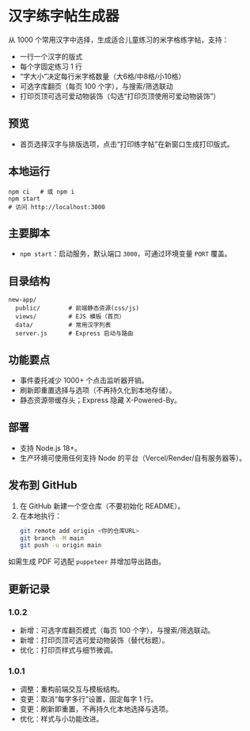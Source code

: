# 汉字练字帖生成器

从 1000 个常用汉字中选择，生成适合儿童练习的米字格练字帖，支持：
- 一行一个汉字的版式
- 每个字固定练习 1 行
- “字大小”决定每行米字格数量（大6格/中8格/小10格）
- 可选字库翻页（每页 100 个字），与搜索/筛选联动
- 打印页顶可选可爱动物装饰（勾选“打印页顶使用可爱动物装饰”）

## 预览
- 首页选择汉字与排版选项，点击“打印练字帖”在新窗口生成打印版式。

## 本地运行
```
npm ci   # 或 npm i
npm start
# 访问 http://localhost:3000
```

## 主要脚本
- `npm start`：启动服务，默认端口 `3000`，可通过环境变量 `PORT` 覆盖。

## 目录结构
```
new-app/
  public/        # 前端静态资源(css/js)
  views/         # EJS 模板（首页）
  data/          # 常用汉字列表
  server.js      # Express 启动与路由
```

## 功能要点
- 事件委托减少 1000+ 个点击监听器开销。
- 刷新即重置选择与选项（不再持久化到本地存储）。
- 静态资源带缓存头；Express 隐藏 X-Powered-By。

## 部署
- 支持 Node.js 18+。
- 生产环境可使用任何支持 Node 的平台（Vercel/Render/自有服务器等）。

## 发布到 GitHub
1. 在 GitHub 新建一个空仓库（不要初始化 README）。
2. 在本地执行：
   ```bash
   git remote add origin <你的仓库URL>
   git branch -M main
   git push -u origin main
   ```

如需生成 PDF 可选配 `puppeteer` 并增加导出路由。

## 更新记录

### 1.0.2
- 新增：可选字库翻页模式（每页 100 个字），与搜索/筛选联动。
- 新增：打印页顶可选可爱动物装饰（替代标题）。
- 优化：打印页样式与细节微调。

### 1.0.1
- 调整：重构前端交互与模板结构。
- 变更：取消“每字多行”设置，固定每字 1 行。
- 变更：刷新即重置，不再持久化本地选择与选项。
- 优化：样式与小功能改进。
